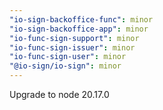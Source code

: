 ```yaml
---
"io-sign-backoffice-func": minor
"io-sign-backoffice-app": minor
"io-func-sign-support": minor
"io-func-sign-issuer": minor
"io-func-sign-user": minor
"@io-sign/io-sign": minor
---
```


Upgrade to node 20.17.0
